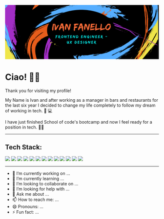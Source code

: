 
<img src="images/design2.png">


# Ciao! 👋🖖


Thank you for visiting my profile!

My Name is Ivan and after working as a manager in bars and restaurants for the last six year I decided to change my life completely to follow my dream of working in tech. 🔌 💻


I have just finished School of code's bootcamp and now I feel ready for a position in tech. 👨‍💻


----------------------
## Tech Stack:


![](https://img.shields.io/badge/Frontend-React-blue) ![](https://img.shields.io/badge/Frontend-Javascript-blue) ![](https://img.shields.io/badge/Frontend-CSS-blue) ![](https://img.shields.io/badge/Frontend-HTML-blue) ![](https://img.shields.io/badge/Beckend-NodeJs-green) ![](https://img.shields.io/badge/Beckend-postgreSQL-green) ![](https://img.shields.io/badge/Testing-Jest-yellow) ![](https://img.shields.io/badge/Testing-Cypress-yellow) ![](https://img.shields.io/badge/Design-Figma-blueviolet) ![](https://img.shields.io/badge/Design-Canva-blueviolet) ![](https://img.shields.io/badge/Design-Miro-blueviolet) ![](https://img.shields.io/badge/Deployment-Netlify-orange) ![](https://img.shields.io/badge/Deployment-Heroku-orange) 


------------------------

- 🔭 I’m currently working on ...
- 🌱 I’m currently learning ...
- 👯 I’m looking to collaborate on ...
- 🤔 I’m looking for help with ...
- 💬 Ask me about ...
- 📫 How to reach me: ...
- 😄 Pronouns: ...
- ⚡ Fun fact: ...
